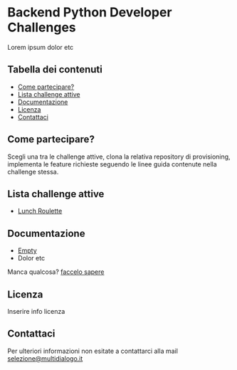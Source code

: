 # Backend Python Developer Challenges
Lorem ipsum dolor etc

## Tabella dei contenuti
* [Come partecipare?](#how-to-partecipate)
* [Lista challenge attive](#list-of-active-challenges)
* [Documentazione](#documentation)
* [Licenza](#license)
* [Contattaci](#contact)

## Come partecipare?
Scegli una tra le challenge attive, clona la relativa repository di provisioning, implementa le feature richieste 
seguendo le linee guida contenute nella challenge stessa.

## Lista challenge attive
* [Lunch Roulette](https://github.com/Multidialogo/teambuilding-app/milestone/1)

## Documentazione
* [Empty](https://multidialogo.github.io/docs/empty)
* Dolor etc

Manca qualcosa? [faccelo sapere](#contact)

## Licenza
Inserire info licenza

## Contattaci
Per ulteriori informazioni non esitate a contattarci alla mail [selezione@multidialogo.it](selezione@multidialogo.it)
